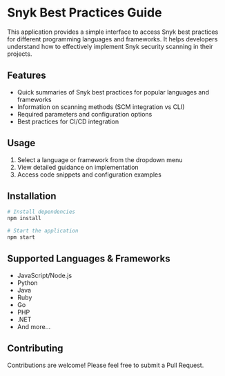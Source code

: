 # Snyk Best Practices Guide

This application provides a simple interface to access Snyk best practices for different programming languages and frameworks. It helps developers understand how to effectively implement Snyk security scanning in their projects.

## Features

- Quick summaries of Snyk best practices for popular languages and frameworks
- Information on scanning methods (SCM integration vs CLI)
- Required parameters and configuration options
- Best practices for CI/CD integration

## Usage

1. Select a language or framework from the dropdown menu
2. View detailed guidance on implementation
3. Access code snippets and configuration examples

## Installation

```bash
# Install dependencies
npm install

# Start the application
npm start
```

## Supported Languages & Frameworks

- JavaScript/Node.js
- Python
- Java
- Ruby
- Go
- PHP
- .NET
- And more...

## Contributing

Contributions are welcome! Please feel free to submit a Pull Request.